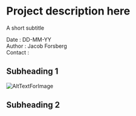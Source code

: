 # Project description here
A short subtitle

Date : DD-MM-YY  
Author : Jacob Forsberg  
Contact :   

## Subheading 1

![AltTextForImage](media/image.png)

## Subheading 2

